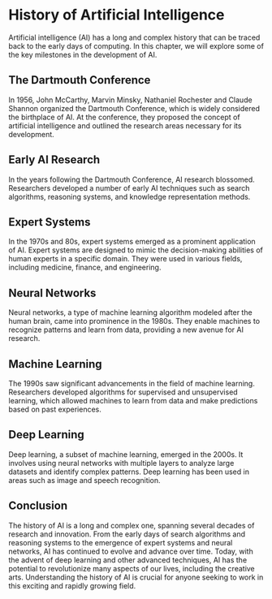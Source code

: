 History of Artificial Intelligence
=====================================================================================================

Artificial intelligence (AI) has a long and complex history that can be traced back to the early days of computing. In this chapter, we will explore some of the key milestones in the development of AI.

The Dartmouth Conference
------------------------

In 1956, John McCarthy, Marvin Minsky, Nathaniel Rochester and Claude Shannon organized the Dartmouth Conference, which is widely considered the birthplace of AI. At the conference, they proposed the concept of artificial intelligence and outlined the research areas necessary for its development.

Early AI Research
-----------------

In the years following the Dartmouth Conference, AI research blossomed. Researchers developed a number of early AI techniques such as search algorithms, reasoning systems, and knowledge representation methods.

Expert Systems
--------------

In the 1970s and 80s, expert systems emerged as a prominent application of AI. Expert systems are designed to mimic the decision-making abilities of human experts in a specific domain. They were used in various fields, including medicine, finance, and engineering.

Neural Networks
---------------

Neural networks, a type of machine learning algorithm modeled after the human brain, came into prominence in the 1980s. They enable machines to recognize patterns and learn from data, providing a new avenue for AI research.

Machine Learning
----------------

The 1990s saw significant advancements in the field of machine learning. Researchers developed algorithms for supervised and unsupervised learning, which allowed machines to learn from data and make predictions based on past experiences.

Deep Learning
-------------

Deep learning, a subset of machine learning, emerged in the 2000s. It involves using neural networks with multiple layers to analyze large datasets and identify complex patterns. Deep learning has been used in areas such as image and speech recognition.

Conclusion
----------

The history of AI is a long and complex one, spanning several decades of research and innovation. From the early days of search algorithms and reasoning systems to the emergence of expert systems and neural networks, AI has continued to evolve and advance over time. Today, with the advent of deep learning and other advanced techniques, AI has the potential to revolutionize many aspects of our lives, including the creative arts. Understanding the history of AI is crucial for anyone seeking to work in this exciting and rapidly growing field.
